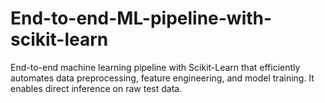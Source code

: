 # End-to-end-ML-pipeline-with-scikit-learn
End-to-end machine learning pipeline with Scikit-Learn that efficiently automates data preprocessing, feature engineering, and model training. It enables direct inference on raw test data.
